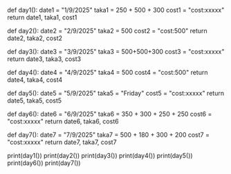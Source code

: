 def day1():
    date1 = "1/9/2025"
    taka1 = 250 + 500 + 300
    cost1 = "cost:xxxxx"
    return date1, taka1, cost1
    
def day2():
    date2 = "2/9/2025"
    taka2 = 500
    cost2 = "cost:500"
    return date2, taka2, cost2
    
def day3():
    date3 = "3/9/2025"
    taka3 = 500+500+300
    cost3 = "cost:xxxxx"
    return date3, taka3, cost3
    
def day4():
    date4 = "4/9/2025"
    taka4 = 500
    cost4 = "cost:500"
    return date4, taka4, cost4
    
def day5():
    date5 = "5/9/2025"
    taka5 = "Friday"
    cost5 = "cost:xxxxx"
    return date5, taka5, cost5
    
def day6():
    date6 = "6/9/2025"
    taka6 = 350 + 300 + 250 + 250
    cost6 = "cost:xxxxx"
    return date6, taka6, cost6
    
    
def day7():
    date7 = "7/9/2025"
    taka7 = 500 + 180 + 300 + 200
    cost7 = "cost:xxxxx"
    return date7, taka7, cost7
    
print(day1())
print(day2())
print(day3())
print(day4())
print(day5())
print(day6())
print(day7())

    
